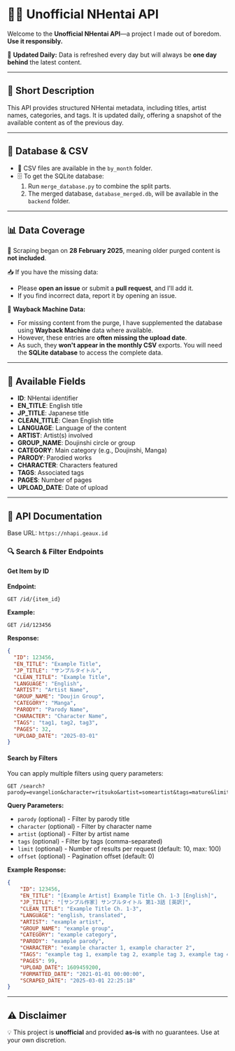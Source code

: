 # 🏴‍☠️ Unofficial NHentai API

Welcome to the **Unofficial NHentai API**—a project I made out of boredom. **Use it responsibly.**

🔄 **Updated Daily:** Data is refreshed every day but will always be **one day behind** the latest content.

---

## 🐂 Short Description
This API provides structured NHentai metadata, including titles, artist names, categories, and tags. It is updated daily, offering a snapshot of the available content as of the previous day.

---

## 📂 Database & CSV
- 📁 CSV files are available in the `by_month` folder.
- 🗄️ To get the SQLite database:
  1. Run `merge_database.py` to combine the split parts.
  2. The merged database, `database_merged.db`, will be available in the `backend` folder.

---

## 📊 Data Coverage
🚀 Scraping began on **28 February 2025**, meaning older purged content is **not included**.

📥 If you have the missing data:
- Please **open an issue** or submit a **pull request**, and I'll add it.
- If you find incorrect data, report it by opening an issue.

📝 **Wayback Machine Data:**
- For missing content from the purge, I have supplemented the database using **Wayback Machine** data where available.
- However, these entries are **often missing the upload date**.
- As such, they **won't appear in the monthly CSV** exports. You will need the **SQLite database** to access the complete data.

---

## 📝 Available Fields
- **ID**: NHentai identifier  
- **EN_TITLE**: English title  
- **JP_TITLE**: Japanese title  
- **CLEAN_TITLE**: Clean English title  
- **LANGUAGE**: Language of the content  
- **ARTIST**: Artist(s) involved  
- **GROUP_NAME**: Doujinshi circle or group  
- **CATEGORY**: Main category (e.g., Doujinshi, Manga)  
- **PARODY**: Parodied works  
- **CHARACTER**: Characters featured  
- **TAGS**: Associated tags  
- **PAGES**: Number of pages  
- **UPLOAD_DATE**: Date of upload  

---

## 📡 API Documentation
Base URL: `https://nhapi.geaux.id`

### 🔍 Search & Filter Endpoints

#### Get Item by ID
**Endpoint:**
```http
GET /id/{item_id}
```
**Example:**
```http
GET /id/123456
```
**Response:**
```json
{
  "ID": 123456,
  "EN_TITLE": "Example Title",
  "JP_TITLE": "サンプルタイトル",
  "CLEAN_TITLE": "Example Title",
  "LANGUAGE": "English",
  "ARTIST": "Artist Name",
  "GROUP_NAME": "Doujin Group",
  "CATEGORY": "Manga",
  "PARODY": "Parody Name",
  "CHARACTER": "Character Name",
  "TAGS": "tag1, tag2, tag3",
  "PAGES": 32,
  "UPLOAD_DATE": "2025-03-01"
}
```

#### Search by Filters
You can apply multiple filters using query parameters:
```http
GET /search?parody=evangelion&character=ritsuko&artist=someartist&tags=mature&limit=10&offset=0
```

**Query Parameters:**
- `parody` (optional) - Filter by parody title
- `character` (optional) - Filter by character name
- `artist` (optional) - Filter by artist name
- `tags` (optional) - Filter by tags (comma-separated)
- `limit` (optional) - Number of results per request (default: 10, max: 100)
- `offset` (optional) - Pagination offset (default: 0)

**Example Response:**
```json
{
    "ID": 123456,
    "EN_TITLE": "[Example Artist] Example Title Ch. 1-3 [English]",
    "JP_TITLE": "[サンプル作家] サンプルタイトル 第1-3話 [英訳]",
    "CLEAN_TITLE": "Example Title Ch. 1-3",
    "LANGUAGE": "english, translated",
    "ARTIST": "example artist",
    "GROUP_NAME": "example group",
    "CATEGORY": "example category",
    "PARODY": "example parody",
    "CHARACTER": "example character 1, example character 2",
    "TAGS": "example tag 1, example tag 2, example tag 3, example tag 4",
    "PAGES": 99,
    "UPLOAD_DATE": 1609459200,
    "FORMATTED_DATE": "2021-01-01 00:00:00",
    "SCRAPED_DATE": "2025-03-01 22:25:18"
}
```

---

## ⚠️ Disclaimer
💡 This project is **unofficial** and provided **as-is** with no guarantees. Use at your own discretion.


